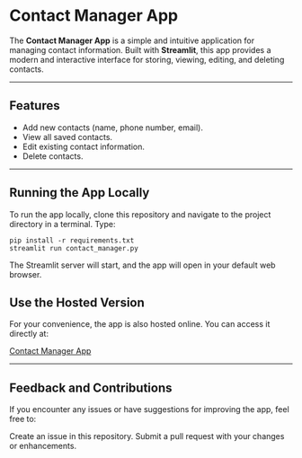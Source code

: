 # Contact Manager App

The **Contact Manager App** is a simple and intuitive application for managing contact information. Built with **Streamlit**, this app provides a modern and interactive interface for storing, viewing, editing, and deleting contacts.

---

## Features

- Add new contacts (name, phone number, email).
- View all saved contacts.
- Edit existing contact information.
- Delete contacts.

---

## Running the App Locally

To run the app locally, clone this repository and navigate to the project directory in a terminal. Type:

    pip install -r requirements.txt
    streamlit run contact_manager.py

The Streamlit server will start, and the app will open in your default web browser.

## Use the Hosted Version
For your convenience, the app is also hosted online. You can access it directly at:

[Contact Manager App](https://contact-manager-web.streamlit.app/)

---

## Feedback and Contributions
If you encounter any issues or have suggestions for improving the app, feel free to:

Create an issue in this repository.
Submit a pull request with your changes or enhancements.
